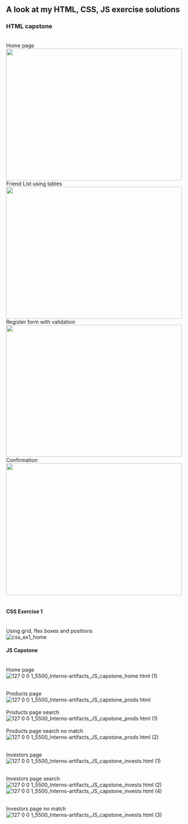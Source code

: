 ## A look at my HTML, CSS, JS exercise solutions
### HTML capstone
<br>Home page<br>
<img src="https://github.com/dpw950/Interns-artifacts/assets/68768878/39db34f1-d877-4b17-a874-2434f38ac859" height="360" width="480">
<br>Friend List using tables<br>
<img src="https://github.com/dpw950/Interns-artifacts/assets/68768878/68375030-0979-4e3e-af89-5e34bb16ad5d" height="360" width="480">
<br>
Register form with validation<br>
<img src="https://github.com/dpw950/Interns-artifacts/assets/68768878/75fc473b-30ee-4044-97e7-56c3b2db48cc" height="360" width="480">
<br>
Confirmation<br>
<img src="https://github.com/dpw950/Interns-artifacts/assets/68768878/7bf5373e-be27-44dd-a2ff-2e95dcf2b37d" height="360" width="480">
<br><br>

#### CSS Exercise 1
<br>Using grid, flex boxes and positions<br>
![css_ex1_home](https://github.com/dpw950/Interns-artifacts/assets/68768878/313217ea-2874-4923-abb1-041b7ab00f55)
<br>

#### JS Capstone
<br>Home page<br>
![127 0 0 1_5500_Interns-artifacts_JS_capstone_home html (1)](https://github.com/dpw950/Interns-artifacts/assets/68768878/a2b93fcb-066c-4a8c-a1d8-47d6d422d901)
<br>

<br>Products page<br>
![127 0 0 1_5500_Interns-artifacts_JS_capstone_prods html](https://github.com/dpw950/Interns-artifacts/assets/68768878/a7fbeb43-72fd-48b1-988a-42b9f8c140b5)
<br>
<br>Products page search<br>
![127 0 0 1_5500_Interns-artifacts_JS_capstone_prods html (1)](https://github.com/dpw950/Interns-artifacts/assets/68768878/35eef4fb-496f-46a3-a809-7ddec2ffc36d)
<br>
<br>Products page search no match<br>
![127 0 0 1_5500_Interns-artifacts_JS_capstone_prods html (2)](https://github.com/dpw950/Interns-artifacts/assets/68768878/c35d30b3-98e5-4d13-b0be-07ddaa48da2d)
<br>

<br>Investors page<br>
![127 0 0 1_5500_Interns-artifacts_JS_capstone_invests html (1)](https://github.com/dpw950/Interns-artifacts/assets/68768878/a6d09daa-62ce-4867-a58d-21cdaa0e3b04)
<br>

<br>Investors page search<br>
![127 0 0 1_5500_Interns-artifacts_JS_capstone_invests html (2)](https://github.com/dpw950/Interns-artifacts/assets/68768878/5fc1f643-5f25-45c3-a5d2-9c1187aaf0dd)
![127 0 0 1_5500_Interns-artifacts_JS_capstone_invests html (4)](https://github.com/dpw950/Interns-artifacts/assets/68768878/0b22fad6-b6bc-466f-9b1b-9516c9e9b8ab)
<br>

<br>Investors page no match<br>
![127 0 0 1_5500_Interns-artifacts_JS_capstone_invests html (3)](https://github.com/dpw950/Interns-artifacts/assets/68768878/acf143a2-9698-4220-bb6f-1eb44e0a9815)
<br>
